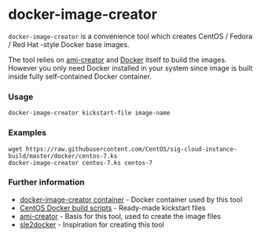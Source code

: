
# docker-image-creator

`docker-image-creator` is a convenience tool which creates CentOS /
Fedora / Red Hat -style Docker base images.

The tool relies on
[ami-creator](https://github.com/katzj/ami-creator) and
[Docker](https://www.docker.com/) itself to build the images.  However
you only need Docker installed in your system since image is built inside
fully self-contained Docker container.


### Usage

    docker-image-creator kickstart-file image-name


### Examples

    wget https://raw.githubusercontent.com/CentOS/sig-cloud-instance-build/master/docker/centos-7.ks
    docker-image-creator centos-7.ks centos-7


### Further information

* [docker-image-creator container](https://registry.hub.docker.com/u/tsaarni/docker-image-creator/) - Docker container used by this tool
* [CentOS Docker build scripts](https://github.com/CentOS/sig-cloud-instance-build/tree/master/docker) - Ready-made kickstart files
* [ami-creator](https://github.com/katzj/ami-creator) - Basis for this tool, used to create the image files
* [sle2docker](https://github.com/SUSE/sle2docker) - Inspiration for creating this tool

